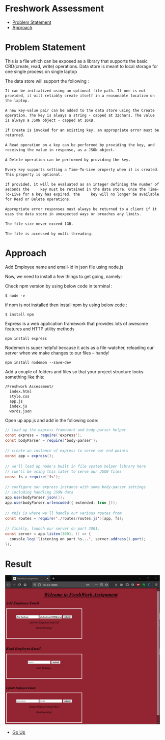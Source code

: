 # Freshwork Assessment
- [Problem Statement](#problem-statement)    
- [Approach](#Approach)
    
    
    
    
    
    
# Problem Statement

This is a file which can be exposed as a library that supports the basic CRD(create, read, write) operations. Data store is meant to local storage for one single process on single laptop

The data store will support the following :

    It can be initialized using an optional file path. If one is not provided, it will reliably create itself in a reasonable location on the laptop.
    
    A new key-value pair can be added to the data store using the Create operation. The key is always a string - capped at 32chars. The value is always a JSON object - capped at 16KB.
    
    If Create is invoked for an existing key, an appropriate error must be returned.
    
    A Read operation on a key can be performed by providing the key, and receiving the value in response, as a JSON object.
    
    A Delete operation can be performed by providing the key.
    
    Every key supports setting a Time-To-Live property when it is created. This property is optional. 
    
    If provided, it will be evaluated as an integer defining the number of seconds the     key must be retained in the data store. Once the Time-To-Live for a key has expired, the     key will no longer be available for Read or Delete operations.
    
    Appropriate error responses must always be returned to a client if it uses the data store in unexpected ways or breaches any limits.
    
    The file size never exceed 1GB.
    
    The file is accessed by multi-threading.
    
# Approach 

Add Employee name and email-id in json file using node.js

Now, we need to install a few things to get going, namely:

Check npm version by using below code in terminal :

```
$ node -v
```

if npm is not installed then install npm by using below code :

```
$ install npm
```
Express is a web application framework that provides lots of awesome features and HTTP utility methods

```
npm install express
```
Nodemon is super helpful because it acts as a file-watcher, reloading our server when we make changes to our files – handy!
```
npm install nodemon --save-dev
```
Add a couple of folders and files so that your project structure looks something like this:

```
/Freshwork Assessment/
  index.html
  style.css
  app.js
  index.js
  words.json
```
Open up app.js and add in the following code:

```java script
// load up the express framework and body-parser helper
const express = require('express');
const bodyParser = require('body-parser');

// create an instance of express to serve our end points
const app = express();

// we'll load up node's built in file system helper library here
// (we'll be using this later to serve our JSON files
const fs = require('fs');

// configure our express instance with some body-parser settings
// including handling JSON data
app.use(bodyParser.json());
app.use(bodyParser.urlencoded({ extended: true }));

// this is where we'll handle our various routes from
const routes = require('./routes/routes.js')(app, fs);

// finally, launch our server on port 3001.
const server = app.listen(3001, () => {
  console.log('listening on port %s...', server.address().port);
});

```

 # Result 


![](https://github.com/Atul-Kashyap/Freshwork-Assessment/blob/main/images/HomePage.PNG) 


- [Go Up](#freshwork-Assessment)
